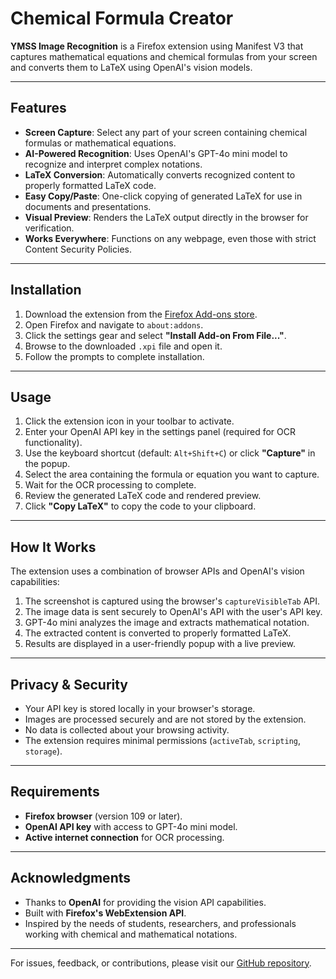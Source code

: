 # Chemical Formula Creator

**YMSS Image Recognition** is a Firefox extension using Manifest V3 that captures mathematical equations and chemical formulas from your screen and converts them to LaTeX using OpenAI's vision models.

---

## Features

- **Screen Capture**: Select any part of your screen containing chemical formulas or mathematical equations.
- **AI-Powered Recognition**: Uses OpenAI's GPT-4o mini model to recognize and interpret complex notations.
- **LaTeX Conversion**: Automatically converts recognized content to properly formatted LaTeX code.
- **Easy Copy/Paste**: One-click copying of generated LaTeX for use in documents and presentations.
- **Visual Preview**: Renders the LaTeX output directly in the browser for verification.
- **Works Everywhere**: Functions on any webpage, even those with strict Content Security Policies.

---

## Installation

1. Download the extension from the [Firefox Add-ons store](https://addons.mozilla.org/).
2. Open Firefox and navigate to `about:addons`.
3. Click the settings gear and select **"Install Add-on From File..."**.
4. Browse to the downloaded `.xpi` file and open it.
5. Follow the prompts to complete installation.

---

## Usage

1. Click the extension icon in your toolbar to activate.
2. Enter your OpenAI API key in the settings panel (required for OCR functionality).
3. Use the keyboard shortcut (default: `Alt+Shift+C`) or click **"Capture"** in the popup.
4. Select the area containing the formula or equation you want to capture.
5. Wait for the OCR processing to complete.
6. Review the generated LaTeX code and rendered preview.
7. Click **"Copy LaTeX"** to copy the code to your clipboard.

---

## How It Works

The extension uses a combination of browser APIs and OpenAI's vision capabilities:

1. The screenshot is captured using the browser's `captureVisibleTab` API.
2. The image data is sent securely to OpenAI's API with the user's API key.
3. GPT-4o mini analyzes the image and extracts mathematical notation.
4. The extracted content is converted to properly formatted LaTeX.
5. Results are displayed in a user-friendly popup with a live preview.

---

## Privacy & Security

- Your API key is stored locally in your browser's storage.
- Images are processed securely and are not stored by the extension.
- No data is collected about your browsing activity.
- The extension requires minimal permissions (`activeTab`, `scripting`, `storage`).

---

## Requirements

- **Firefox browser** (version 109 or later).
- **OpenAI API key** with access to GPT-4o mini model.
- **Active internet connection** for OCR processing.

---

## Acknowledgments

- Thanks to **OpenAI** for providing the vision API capabilities.
- Built with **Firefox's WebExtension API**.
- Inspired by the needs of students, researchers, and professionals working with chemical and mathematical notations.

---

For issues, feedback, or contributions, please visit our [GitHub repository](https://github.com/yourusername/chemicalformulacreator).
